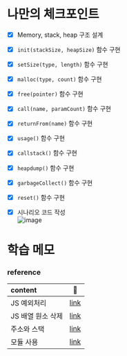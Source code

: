 # 나만의 체크포인트
- [X]  Memory, stack, heap 구조 설계
- [X]  `init(stackSize, heapSize)` 함수 구현
- [X]  `setSize(type, length)` 함수 구현
- [X]  `malloc(type, count)` 함수 구현
- [X]  `free(pointer)` 함수 구현
- [X]  `call(name, paramCount)` 함수 구현
- [X]  `returnFrom(name)` 함수 구현
- [X]  `usage()` 함수 구현
- [X]  `callstack()` 함수 구현
- [X]  `heapdump()` 함수 구현
- [X]  `garbageCollect()` 함수 구현
- [X]  `reset()` 함수 구현
- [X]  시나리오 코드 작성 </br>
![image](https://user-images.githubusercontent.com/62213813/180333536-54bff24f-0aef-42b7-ba7f-43ed5a9cb196.png)



# 학습 메모
### reference
|content|🔗|
|:---|:---:|
|JS 예외처리|[link](https://ebbnflow.tistory.com/268)|
|JS 배열 원소 삭제|[link](https://developer-talk.tistory.com/153)|
|주소와 스택|[link](http://www.tcpschool.com/c/c_pointer_intro)|
|모듈 사용|[link](https://velog.io/@bining/node.js-%EB%AA%A8%EB%93%88-%EC%82%AC%EC%9A%A9%ED%95%98%EA%B8%B0-Common-JS)|